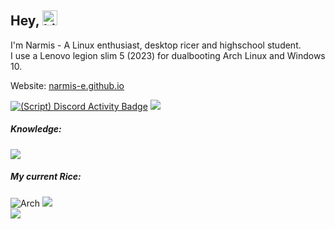 ## Hey, <img src="https://user-images.githubusercontent.com/1303154/88677602-1635ba80-d120-11ea-84d8-d263ba5fc3c0.gif" width="24px" alt="hi">
I'm Narmis - A Linux enthusiast, desktop ricer and highschool student. \
I use a Lenovo legion slim 5 (2023) for dualbooting Arch Linux and Windows 10.

Website: [narmis-e.github.io](https://narmis-e.github.io/)

[![(Script) Discord Activity Badge](https://badgen.net/badge/Listening%20to/Spotify%2C%20Virtual%20Insanity%20-%20Remastered%202006%20by%20Jamiroquai%20%7C%200%3A04%3A52%20of%200%3A03%3A49?color=edca00&labelColor=1db954&icon=discord)](https://github.com/Narmis-E/narmis-e)
![](https://komarev.com/ghpvc/?username=Narmis-E)

##### Knowledge:
[![](https://skillicons.dev/icons?i=python,cpp,bash,html,css,linux,neovim)](https://skillicons.dev)

##### My current Rice:
![Arch](https://img.shields.io/badge/Arch%20Linux-1BADF6?logo=arch-linux&logoColor=fff&style=flat)
![](https://custom-icon-badges.demolab.com/badge/sway-wm-FE403F.svg?logo=sway) \
![](https://img.shields.io/date/1712525070.svg?label=Time%20since%20last%20distrohop:&colorB=red)
